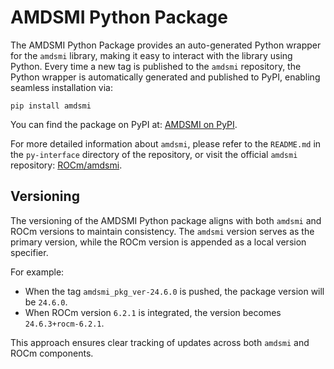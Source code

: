 # AMDSMI Python Package

The AMDSMI Python Package provides an auto-generated Python wrapper for the `amdsmi` library, making it easy to interact with the library using Python. Every time a new tag is published to the `amdsmi` repository, the Python wrapper is automatically generated and published to PyPI, enabling seamless installation via:

```
pip install amdsmi
```

You can find the package on PyPI at: [AMDSMI on PyPI](https://pypi.org/project/amdsmi/).

For more detailed information about `amdsmi`, please refer to the `README.md` in the `py-interface` directory of the repository, or visit the official `amdsmi` repository: [ROCm/amdsmi](https://github.com/ROCm/amdsmi/).

## Versioning

The versioning of the AMDSMI Python package aligns with both `amdsmi` and ROCm versions to maintain consistency. The `amdsmi` version serves as the primary version, while the ROCm version is appended as a local version specifier. 

For example:
- When the tag `amdsmi_pkg_ver-24.6.0` is pushed, the package version will be `24.6.0`.
- When ROCm version `6.2.1` is integrated, the version becomes `24.6.3+rocm-6.2.1`.

This approach ensures clear tracking of updates across both `amdsmi` and ROCm components.
